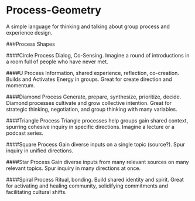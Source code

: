 # Process-Geometry
A simple language for thinking and talking about group process and experience design.

###Process Shapes


####Circle Process
Dialog, Co-Sensing. Imagine a round of introductions in a room full of people who have never met.


####U Process
Information, shared experience, reflection, co-creation. Builds and Activates Energy in groups. Great for create direction and momentum.

####Diamond Process
Generate, prepare, synthesize, prioritize, decide. Diamond processes cultivate and grow collective intention. Great for strategic thinking, negotiation, and group thinking with many variables.

####Triangle Process
Triangle processes help groups gain shared context, spurring cohesive inquiry in specific directions. Imagine a lecture or a podcast series.

####Square Process
Gain diverse inputs on a single topic (source?). Spur inquiry in unified directions.

####Star Process
Gain diverse inputs from many relevant sources on many relevant topics. Spur inquiry in many directions at once.

####Spiral Process
Ritual, bonding. Build shared identity and spirit. Great for activating and healing community, solidifying commitments and facilitating cultural shifts.
